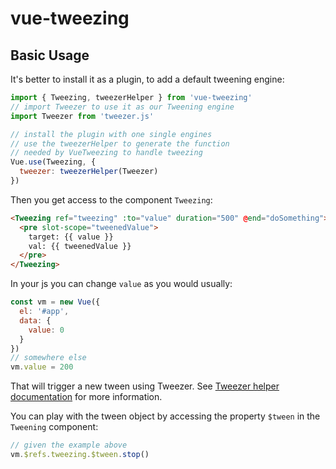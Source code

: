 # vue-tweezing

## Basic Usage

It's better to install it as a plugin, to add a default tweening engine:

```js
import { Tweezing, tweezerHelper } from 'vue-tweezing'
// import Tweezer to use it as our Tweening engine
import Tweezer from 'tweezer.js'

// install the plugin with one single engines
// use the tweezerHelper to generate the function
// needed by VueTweezing to handle tweezing
Vue.use(Tweezing, {
  tweezer: tweezerHelper(Tweezer)
})
```

Then you get access to the component `Tweezing`:

```html
<Tweezing ref="tweezing" :to="value" duration="500" @end="doSomething">
  <pre slot-scope="tweenedValue">
    target: {{ value }}
    val: {{ tweenedValue }}
  </pre>
</Tweezing>
```

In your js you can change `value` as you would usually:

```js
const vm = new Vue({
  el: '#app',
  data: {
    value: 0
  }
})
// somewhere else
vm.value = 200
```

That will trigger a new tween using Tweezer. See [Tweezer helper documentation](#Tweezer) for more information.

You can play with the tween object by accessing the property `$tween` in the `Tweening` component:

```js
// given the example above
vm.$refs.tweezing.$tween.stop()
```

